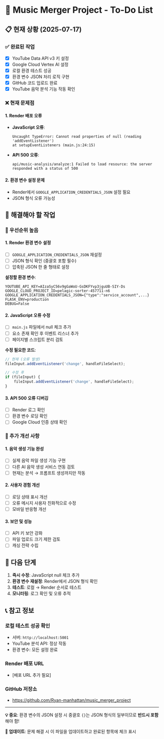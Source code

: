 # 🎵 Music Merger Project - To-Do List

## 📋 현재 상황 (2025-07-17)

### ✅ **완료된 작업**
- [x] YouTube Data API v3 키 설정
- [x] Google Cloud Vertex AI 설정
- [x] 로컬 환경 테스트 성공
- [x] 환경 변수 JSON 처리 로직 구현
- [x] GitHub 코드 업로드 완료
- [x] YouTube 음악 분석 기능 작동 확인

### ❌ **현재 문제점**

#### **1. Render 배포 오류**
- **JavaScript 오류**: 
  ```
  Uncaught TypeError: Cannot read properties of null (reading 'addEventListener')
  at setupEventListeners (main.js:24:15)
  ```
- **API 500 오류**: 
  ```
  api/music-analysis/analyze:1 Failed to load resource: the server responded with a status of 500
  ```

#### **2. 환경 변수 설정 문제**
- Render에서 `GOOGLE_APPLICATION_CREDENTIALS_JSON` 설정 필요
- JSON 형식 오류 가능성

## 🔧 **해결해야 할 작업**

### **🚨 우선순위 높음**

#### **1. Render 환경 변수 설정**
- [ ] `GOOGLE_APPLICATION_CREDENTIALS_JSON` 재설정
- [ ] JSON 형식 확인 (중괄호 포함 필수)
- [ ] 압축된 JSON 한 줄 형태로 설정

**설정할 환경 변수**:
```
YOUTUBE_API_KEY=AIzaSyC56v9gGaWoU-GsDKFYvp3jguUB-SIY-Ds
GOOGLE_CLOUD_PROJECT_ID=pelagic-sorter-457711-n6
GOOGLE_APPLICATION_CREDENTIALS_JSON={"type":"service_account",...}
FLASK_ENV=production
DEBUG=False
```

#### **2. JavaScript 오류 수정**
- [ ] `main.js` 파일에서 null 체크 추가
- [ ] 요소 존재 확인 후 이벤트 리스너 추가
- [ ] 페이지별 스크립트 분리 검토

**수정 필요한 코드**:
```javascript
// 현재 (오류 발생)
fileInput.addEventListener('change', handleFileSelect);

// 수정 후
if (fileInput) {
    fileInput.addEventListener('change', handleFileSelect);
}
```

#### **3. API 500 오류 디버깅**
- [ ] Render 로그 확인
- [ ] 환경 변수 로딩 확인
- [ ] Google Cloud 인증 상태 확인

### **🔄 추가 개선 사항**

#### **1. 음악 생성 기능 완성**
- [ ] 실제 음악 파일 생성 기능 구현
- [ ] 다른 AI 음악 생성 서비스 연동 검토
- [ ] 현재는 분석 → 프롬프트 생성까지만 작동

#### **2. 사용자 경험 개선**
- [ ] 로딩 상태 표시 개선
- [ ] 오류 메시지 사용자 친화적으로 수정
- [ ] 모바일 반응형 개선

#### **3. 보안 및 성능**
- [ ] API 키 보안 강화
- [ ] 파일 업로드 크기 제한 검토
- [ ] 캐싱 전략 수립

## 🎯 **다음 단계**

1. **즉시 수정**: JavaScript null 체크 추가
2. **환경 변수 재설정**: Render에서 JSON 형식 확인
3. **테스트**: 로컬 → Render 순서로 테스트
4. **모니터링**: 로그 확인 및 오류 추적

## 📞 **참고 정보**

### **로컬 테스트 성공 확인**
- 서버: `http://localhost:5001`
- YouTube 분석 API: 정상 작동
- 환경 변수: 모든 설정 완료

### **Render 배포 URL**
- [배포 URL 추가 필요]

### **GitHub 저장소**
- https://github.com/Ryan-manhattan/music_merger_project

---

**💡 중요**: 환경 변수의 JSON 설정 시 중괄호 `{}`는 JSON 형식의 일부이므로 **반드시 포함**해야 함!

**📝 업데이트**: 문제 해결 시 이 파일을 업데이트하고 완료된 항목에 체크 표시